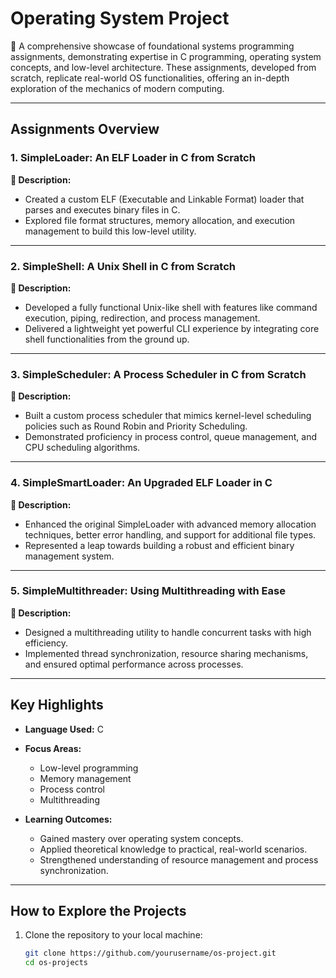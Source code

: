 # **Operating System Project**  
🚀 A comprehensive showcase of foundational systems programming assignments, demonstrating expertise in C programming, operating system concepts, and low-level architecture. These assignments, developed from scratch, replicate real-world OS functionalities, offering an in-depth exploration of the mechanics of modern computing.

---

## **Assignments Overview**  

### **1. SimpleLoader: An ELF Loader in C from Scratch**  
**🔗 Description:**  
- Created a custom ELF (Executable and Linkable Format) loader that parses and executes binary files in C.  
- Explored file format structures, memory allocation, and execution management to build this low-level utility.  

---

### **2. SimpleShell: A Unix Shell in C from Scratch**  
**🔗 Description:**  
- Developed a fully functional Unix-like shell with features like command execution, piping, redirection, and process management.  
- Delivered a lightweight yet powerful CLI experience by integrating core shell functionalities from the ground up.  

---

### **3. SimpleScheduler: A Process Scheduler in C from Scratch**  
**🔗 Description:**  
- Built a custom process scheduler that mimics kernel-level scheduling policies such as Round Robin and Priority Scheduling.  
- Demonstrated proficiency in process control, queue management, and CPU scheduling algorithms.  

---

### **4. SimpleSmartLoader: An Upgraded ELF Loader in C**  
**🔗 Description:**  
- Enhanced the original SimpleLoader with advanced memory allocation techniques, better error handling, and support for additional file types.  
- Represented a leap towards building a robust and efficient binary management system.  

---

### **5. SimpleMultithreader: Using Multithreading with Ease**  
**🔗 Description:**  
- Designed a multithreading utility to handle concurrent tasks with high efficiency.  
- Implemented thread synchronization, resource sharing mechanisms, and ensured optimal performance across processes.  

---

## **Key Highlights**  
- **Language Used:** C  
- **Focus Areas:**  
  - Low-level programming  
  - Memory management  
  - Process control  
  - Multithreading  

- **Learning Outcomes:**  
  - Gained mastery over operating system concepts.  
  - Applied theoretical knowledge to practical, real-world scenarios.  
  - Strengthened understanding of resource management and process synchronization.  

---

## **How to Explore the Projects**  
1. Clone the repository to your local machine:  
   ```bash
   git clone https://github.com/yourusername/os-project.git
   cd os-projects
